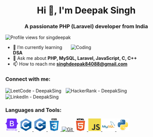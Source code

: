 <h1 align="center">Hi 👋, I'm Deepak Singh</h1>
<h3 align="center">A passionate PHP (Laravel) developer from India</h3>

<!-- Profile views count -->
<p align="left">
  <img src="https://komarev.com/ghpvc/?username=singdeepak&label=Profile%20views&color=0e75b6&style=flat" alt="Profile views for singdeepak" />
</p>

<!-- Coding GIF -->
<img align="right" alt="Coding" width="300" src="https://www.sarvika.com/wp-content/uploads/2021/03/Backend-Developer-Python-GIF-Dribble.gif" />

<!-- About -->
- 🌱 I’m currently learning **DSA**  
- 💬 Ask me about **PHP, MySQL, Laravel, JavaScript, C, C++**  
- 📫 How to reach me **singhdeepak84088@gmail.com**

<!-- Connect with me -->
<h3 align="left">Connect with me:</h3>
<p align="left">
  <a href="https://leetcode.com/u/DeepakSing/" target="_blank" style="text-decoration: none;">
    <img src="https://upload.wikimedia.org/wikipedia/commons/1/19/LeetCode_logo_black.png" 
         alt="LeetCode - DeepakSing" 
         height="50" width="50" 
         style="vertical-align: middle; margin-right: 10px;" />
</a>

<a href="https://www.hackerrank.com/deepaksing" target="_blank" style="text-decoration: none;">
    <img src="https://raw.githubusercontent.com/rahuldkjain/github-profile-readme-generator/master/src/images/icons/Social/hackerrank.svg" 
         alt="HackerRank - DeepakSing" 
         height="50" width="50" 
         style="vertical-align: middle; margin-right: 10px;" />
</a>

<a href="https://linkedin.com/in/deepaksing" target="_blank" style="text-decoration: none;">
    <img src="https://raw.githubusercontent.com/rahuldkjain/github-profile-readme-generator/master/src/images/icons/Social/linked-in-alt.svg" 
         alt="LinkedIn - DeepakSing" 
         height="50" width="50" 
         style="vertical-align: middle; margin-right: 10px;" />
</a>

</p>

<!-- Languages and Tools -->
<h3 align="left">Languages and Tools:</h3>
<p align="left">
  <a href="https://getbootstrap.com" target="_blank" rel="noreferrer">
    <img src="https://raw.githubusercontent.com/devicons/devicon/master/icons/bootstrap/bootstrap-plain-wordmark.svg" alt="Bootstrap" width="40" height="40" />
  </a>
  <a href="https://www.cprogramming.com/" target="_blank" rel="noreferrer">
    <img src="https://raw.githubusercontent.com/devicons/devicon/master/icons/c/c-original.svg" alt="C" width="40" height="40" />
  </a>
  <a href="https://www.w3schools.com/cpp/" target="_blank" rel="noreferrer">
    <img src="https://raw.githubusercontent.com/devicons/devicon/master/icons/cplusplus/cplusplus-original.svg" alt="C++" width="40" height="40" />
  </a>
  <a href="https://www.w3schools.com/css/" target="_blank" rel="noreferrer">
    <img src="https://raw.githubusercontent.com/devicons/devicon/master/icons/css3/css3-original-wordmark.svg" alt="CSS3" width="40" height="40" />
  </a>
  <a href="https://git-scm.com/" target="_blank" rel="noreferrer">
    <img src="https://www.vectorlogo.zone/logos/git-scm/git-scm-icon.svg" alt="Git" width="40" height="40" />
  </a>
  <a href="https://www.w3.org/html/" target="_blank" rel="noreferrer">
    <img src="https://raw.githubusercontent.com/devicons/devicon/master/icons/html5/html5-original-wordmark.svg" alt="HTML5" width="40" height="40" />
  </a>
  <a href="https://developer.mozilla.org/en-US/docs/Web/JavaScript" target="_blank" rel="noreferrer">
    <img src="https://raw.githubusercontent.com/devicons/devicon/master/icons/javascript/javascript-original.svg" alt="JavaScript" width="40" height="40" />
  </a>
  <a href="https://www.mysql.com/" target="_blank" rel="noreferrer">
    <img src="https://raw.githubusercontent.com/devicons/devicon/master/icons/mysql/mysql-original-wordmark.svg" alt="MySQL" width="40" height="40" />
  </a>
  <a href="https://www.python.org" target="_blank" rel="noreferrer">
    <img src="https://raw.githubusercontent.com/devicons/devicon/master/icons/python/python-original.svg" alt="Python" width="40" height="40" />
  </a>
</p>



